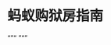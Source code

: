 # 蚂蚁购狱房指南
“”“
”“”
<!--stackedit_data:
eyJoaXN0b3J5IjpbLTE4MjQyNDE3MCwyMTM1MDI1MDYzLDE4NT
U1NTIwNjBdfQ==
-->